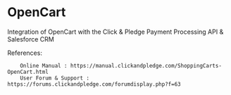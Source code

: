 OpenCart
========

Integration of OpenCart with the Click & Pledge Payment Processing API & Salesforce CRM

References:

        Online Manual : https://manual.clickandpledge.com/ShoppingCarts-OpenCart.html
        User Forum & Support : https://forums.clickandpledge.com/forumdisplay.php?f=63
